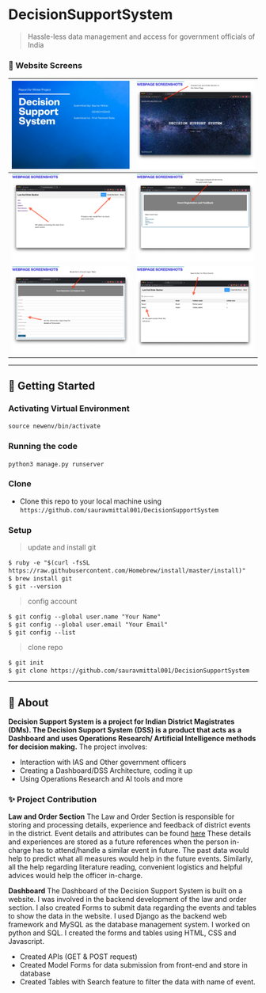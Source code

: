 # DecisionSupportSystem

> Hassle-less data management and access for government officials of India

### 🌟 Website Screens

| ![alt text](https://github.com/sauravmittal001/DecisionSupportSystem/blob/master/img/screenshot6.jpg) | ![alt text](https://github.com/sauravmittal001/DecisionSupportSystem/blob/master/img/screenshot1.jpg) |
| ----------- | ----------- |
| ![alt text](https://github.com/sauravmittal001/DecisionSupportSystem/blob/master/img/screenshot2.jpg) | ![alt text](https://github.com/sauravmittal001/DecisionSupportSystem/blob/master/img/screenshot3.jpg) |
| ![alt text](https://github.com/sauravmittal001/DecisionSupportSystem/blob/master/img/screenshot4.jpg) | ![alt text](https://github.com/sauravmittal001/DecisionSupportSystem/blob/master/img/screenshot5.jpg) |

---

## 🚀 Getting Started

### Activating Virtual Environment 
`source newenv/bin/activate`

### Running the code 
`python3 manage.py runserver`

### Clone

- Clone this repo to your local machine using `https://github.com/sauravmittal001/DecisionSupportSystem`

### Setup

> update and install git

```shell
$ ruby -e "$(curl -fsSL https://raw.githubusercontent.com/Homebrew/install/master/install)"
$ brew install git
$ git --version
```

> config account

```shell
$ git config --global user.name "Your Name"
$ git config --global user.email "Your Email"
$ git config --list
```

> clone repo

```shell
$ git init
$ git clone https://github.com/sauravmittal001/DecisionSupportSystem
```

---
## 📃 About

 **Decision Support System is a project for Indian District Magistrates (DMs). The Decision Support System (DSS) is a product that acts as a Dashboard and uses Operations Research/ Artificial Intelligence methods for decision making.**
 The project involves:
- Interaction with IAS and Other government officers
- Creating a Dashboard/DSS Architecture, coding it up
- Using Operations Research and AI tools and more

### ✨ Project Contribution

**Law and Order Section**
The Law and Order Section is responsible for storing and processing details, experience and feedback of district events in the district. Event details and attributes can be found [here](https://github.com/sauravmittal001/DecisionSupportSystem/blob/master/DSS_Law_and_Order_Attributes.pdf)
These details and experiences are stored as a future references when the person in-charge has to attend/handle a similar event in future. The past data would help to predict what all measures would help in the future events.
Similarly, all the help regarding literature reading, convenient logistics and helpful advices would help the officer in-charge.

**Dashboard**
The Dashboard of the Decision Support System is built on a website. I was involved in the backend development of the law and order section. I also created Forms to submit data regarding the events and tables to show the data in the website.
I used Django as the backend web framework and MySQL as the database management system. I worked on python and SQL. I created the forms and tables using HTML, CSS and Javascript.
- Created APIs (GET & POST request)
- Created Model Forms for data submission from front-end and store in database
- Created Tables with Search feature to filter the data with name of event.
